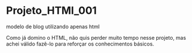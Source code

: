 # Projeto_HTMl_001
modelo de blog utilizando apenas html 

Como já domino o HTML, não quis perder muito tempo nesse projeto, mas achei válido fazê-lo para reforçar os conhecimentos básicos. 
